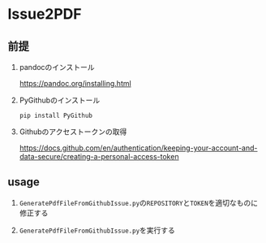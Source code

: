 # Issue2PDF

## 前提

1. pandocのインストール

   <https://pandoc.org/installing.html>

2. PyGithubのインストール

   ```shell
   pip install PyGithub
   ```

3. Githubのアクセストークンの取得

   <https://docs.github.com/en/authentication/keeping-your-account-and-data-secure/creating-a-personal-access-token>

## usage

1. `GeneratePdfFileFromGithubIssue.py`の`REPOSITORY`と`TOKEN`を適切なものに修正する

1. `GeneratePdfFileFromGithubIssue.py`を実行する
